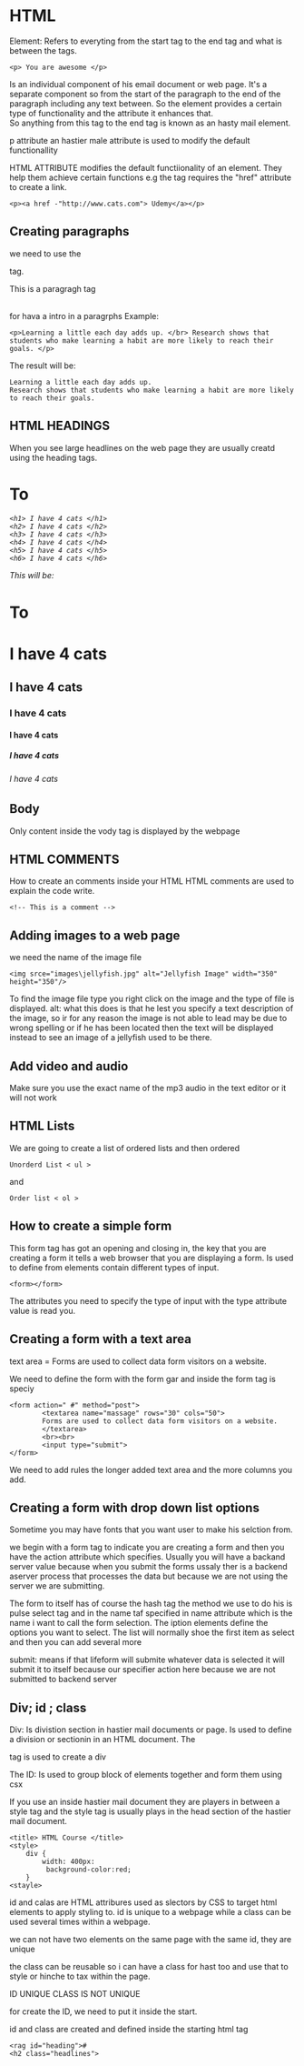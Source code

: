 # HTML 
Element: Refers to everyting from the start tag to the end tag and what is between the tags.
```
<p> You are awesome </p>
```
Is an individual component of his email document or web page.  It's a separate component so from the start of the paragraph to the end of the paragraph including any text between.
So the element provides a certain type of functionality and the attribute it enhances that.  
So anything from this tag to the end tag is known as an hasty mail element.

p attribute an hastier male attribute is used to modify the default functionallity 

HTML ATTRIBUTE modifies the default functiionality of an element. They help them achieve certain functions e.g the <a> tag requires the "href" attribute to create a link. 
```
<p><a href -"http://www.cats.com"> Udemy</a></p>       
```
## Creating paragraphs 
we need to use the <p> tag.
<p> This is a paragragh tag </p>
</br> for hava a intro in a paragrphs
Example:

```
<p>Learning a little each day adds up. </br> Research shows that students who make learning a habit are more likely to reach their goals. </p>
```
The result will be:
```
Learning a little each day adds up.
Research shows that students who make learning a habit are more likely to reach their goals. 
```
## HTML HEADINGS
When you see large headlines on the web page they are usually creatd using the heading tags. 
<h1> To <h6>

```
<h1> I have 4 cats </h1>
<h2> I have 4 cats </h2>
<h3> I have 4 cats </h3>
<h4> I have 4 cats </h4>
<h5> I have 4 cats </h5>
<h6> I have 4 cats </h6>
```
This will be:

<h1> To <h6>
<h1> I have 4 cats </h1>
<h2> I have 4 cats </h2>
<h3> I have 4 cats </h3>
<h4> I have 4 cats </h4>
<h5> I have 4 cats </h5>
<h6> I have 4 cats </h6>

## Body 
Only content inside the vody tag is displayed by the webpage

## HTML COMMENTS 
How to create an comments inside your HTML
HTML comments are used to explain the code write.
```
<!-- This is a comment -->
```
## Adding images to a web page
we need the name of the image file 
```
<img srce="images\jellyfish.jpg" alt="Jellyfish Image" width="350" height="350"/>
```
To find the image file type you right click on the image and the type of file is displayed.
alt: what this does is that he lest you specify a text description of the image, so ir for any reason the image is not able to lead may be due to wrong spelling or if he has been located then the text will be displayed instead to see an image of a jellyfish used to be there.

## Add video and audio 
Make sure you use the exact name of the mp3 audio in the text editor or it will not work 

## HTML Lists
We are going to create a list of ordered lists and then ordered 
```
Unorderd List < ul >
```
and
```
Order list < ol >
```

## How to create a simple form 
This form tag has got an opening and closing in, the key that you are creating a form it tells a web browser that you are displaying a form. 
Is used to define from elements contain different types of input.
```
<form></form>
```
The attributes you need to specify the type of input with the type attribute value is read you. 


## Creating a form with a text area

text area = Forms are used to collect data form visitors on a website.

We need to define the form with the form gar and inside the form tag is speciy 
```
<form action=" #" method="post">
        <textarea name="massage" rows="30" cols="50">
        Forms are used to collect data form visitors on a website. 
        </textarea>
        <br><br>
        <input type="submit">
</form>
```
We need to add rules the longer added text area and the more columns you add.

## Creating a form with drop down list options
Sometime you may have fonts that you want user to make his selction from.

we begin with a form tag to indicate you are creating a form and then you have the action attribute which specifies.
Usually you will have a backand server value because when you submit the forms ussaly ther is a backend aserver process that processes the data but because we are not using the server we are submitting. 

The form to itself has of course the hash tag the method we use to do his is pulse
select tag and in the name taf specified in name attribute which is the name i want to call the form selection.
The iption elements define the options you want to select. The list will normally shoe the first item as select and then you can add several more

submit: means if that lifeform will submite whatever data is selected it will submit it to itself because 
our specifier action here because we are not submitted to backend server

## Div; id ; class

Div: Is divistion section in hastier mail documents or page. 
Is used to define a division or sectionin in an HTML document. The <div> tag is used to create a div


The ID: Is used to group block of elements together and form them using csx 

If you use an inside hastier mail document they are players in between a style tag and the style tag is usually plays in the head section of the hastier mail document. 
```
<title> HTML Course </title>
<style>
    div {
        width: 400px:
         background-color:red;
    }
<stayle>
```
id and calas are HTML attribures used as slectors by CSS to target html elements to apply styling to. 
id is unique to a webpage while a class can be used several times within a webpage. 

we can not have two elements on the same page with the same id, they are unique 

the class can be reusable so i can have a class for hast too and use that to style or hinche to tax within the page. 

ID UNIQUE
CLASS IS NOT UNIQUE 

for create the ID, we need to put it inside the start. 

id and class are created and defined inside the starting html tag 
```
<rag id="heading">#
<h2 class="headlines">
```
